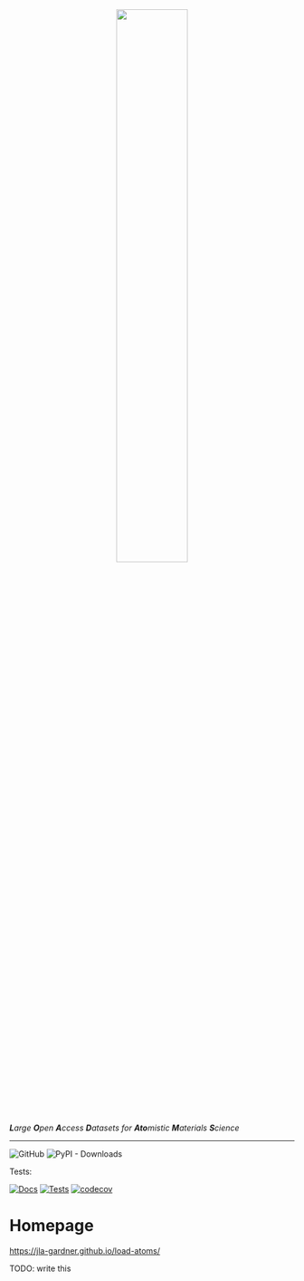 <div align="center">
    <img src="docs/source/logo.svg" width="50%"/>
    </br>
</div>
    
_**L**arge **O**pen **A**ccess **D**atasets for **Ato**mistic **M**aterials **S**cience_

---

![GitHub](https://img.shields.io/github/license/jla-gardner/load-atoms)
![PyPI - Downloads](https://img.shields.io/pypi/dw/load-atoms?color=lavender&label=installs&logo=python&logoColor=white)

Tests:

[![Docs](https://github.com/jla-gardner/load-atoms/actions/workflows/docs.yaml/badge.svg?branch=main)](https://github.com/jla-gardner/load-atoms/actions/workflows/docs.yaml)
[![Tests](https://github.com/jla-gardner/load-atoms/actions/workflows/tests.yaml/badge.svg?branch=main)](https://github.com/jla-gardner/load-atoms/actions/workflows/tests.yaml)
[![codecov](https://codecov.io/github/jla-gardner/load-atoms/branch/main/graph/badge.svg?token=HCVF02CDHR)](https://app.codecov.io/gh/jla-gardner/load-atoms)

# Homepage

https://jla-gardner.github.io/load-atoms/

TODO: write this
